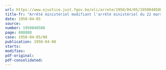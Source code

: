 ```yaml
---
url: https://www.ejustice.just.fgov.be/eli/arrete/1950/04/05/1950040508/justel
title-fr: "Arrêté ministériel modifiant l'arrêté ministériel du 22 mars 1950 portant des mesures relatives au transport, au colportage et à l'exposition en vente des volailles vivantes et abattues"
date: 1950-04-05
source:
number: 1950040508
page: 888888
case: 1950-04-05/08
publication: 1950-04-08
starts:
modifies:
pdf-original:
pdf-consolidated:
---
```


